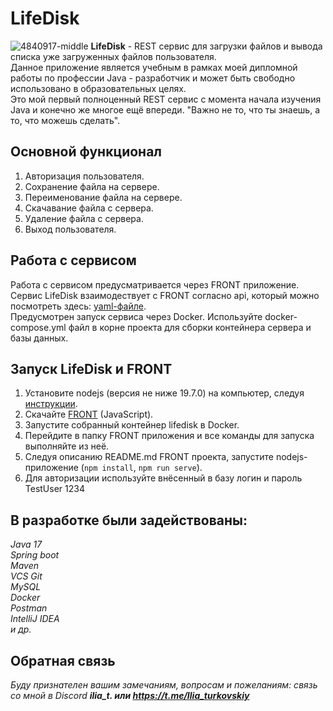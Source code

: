 # LifeDisk  
![4840917-middle](https://github.com/Ilcheg/LifeDisk/assets/101619164/22cc702f-31cd-4ad1-a5e2-47631d278fdf)
**LifeDisk** - REST сервис для загрузки файлов и вывода списка уже загруженных файлов пользователя.  
Данное приложение является учебным в рамках моей дипломной работы по профессии Java - разработчик и может быть свободно использовано в образовательных целях.  
Это мой первый полноценный REST сервис с момента начала изучения Java и конечно же многое ещё впереди. "Важно не то, что ты знаешь, а то, что можешь сделать".

## Основной функционал
1. Авторизация пользователя.
2. Сохранение файла на сервере.
3. Переименование файла на сервере.
4. Скачавание файла с сервера.
5. Удаление файла с сервера.
6. Выход пользователя.
## Работа с сервисом
Работа с сервисом предусматривается через FRONT приложение. Сервис LifeDisk взаимодествует с FRONT согласно api, который можно посмотреть здесь: [yaml-файле](./CloudServiceSpecification.yaml).  
Предусмотрен запуск сервиса через Docker. Используйте docker-compose.yml файл в корне проекта для сборки контейнера сервера и базы данных.
## Запуск LifeDisk и FRONT
1. Установите nodejs (версия не ниже 19.7.0) на компьютер, следуя [инструкции](https://nodejs.org/ru/download/current/).
2. Скачайте [FRONT](https://github.com/netology-code/jd-homeworks/tree/master/diploma/netology-diplom-frontend) (JavaScript).
3. Запустите собранный контейнер lifedisk в Docker.
4. Перейдите в папку FRONT приложения и все команды для запуска выполняйте из неё.
5. Следуя описанию README.md FRONT проекта, запустите nodejs-приложение (`npm install`, `npm run serve`).
6. Для авторизации используйте внёсенный в базу логин и пароль TestUser 1234  
## В разработке были задействованы:
*Java 17  
Spring boot  
Maven  
VCS Git  
MySQL  
Docker  
Postman  
IntelliJ IDEA  
и др.* 
## Обратная связь  
*Буду признателен вашим замечаниям, вопросам и пожеланиям: связь со мной в Discord **ilia_t. или https://t.me/Ilia_turkovskiy***
